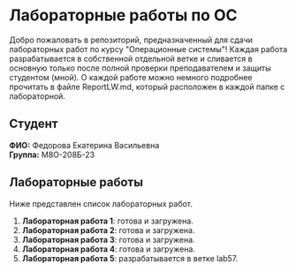 # Лабораторные работы по ОС

Добро пожаловать в репозиторий, предназначенный для сдачи лабораторных работ по курсу "Операционные системы"! Каждая работа разрабатывается в собственной отдельной ветке и сливается в основную только после полной проверки преподавателем и защиты студентом (мной). О каждой работе можно немного подробнее прочитать в файле ReportLW.md, который расположен в каждой папке с лабораторной.


## Студент

**ФИО:** Федорова Екатерина Васильевна  
**Группа:** М8О-208Б-23


## Лабораторные работы

Ниже представлен список лабораторных работ.

1. **Лабораторная работа 1**: готова и загружена.
2. **Лабораторная работа 2**: готова и загружена.
3. **Лабораторная работа 3**: готова и загружена.
4. **Лабораторная работа 4**: готова и загружена.
5. **Лабораторная работа 5**: разрабатывается в ветке lab57.